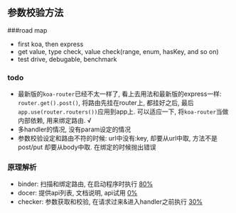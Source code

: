 ## 参数校验方法

###road map
* first koa, then express
* get value, type check, value check(range, enum, hasKey, and so on)
* test drive, debugable, benchmark


### todo
* 最新版的`koa-router`已经不太一样了, 看上去用法和最新版的express一样: `router.get().post()`, 将路由先挂在router上, 都挂好之后, 最后`app.use(router.routers())`应用到app上. 可以适应一下, 将`koa-router`当做内部依赖, 用来绑定路由.  √
* 多handler的情况, 没有param设定的情况
* 参数校验设定和路由不符的时候: url中没有:key, 却要从url中取, 方法不是post/put 却要从body中取. 在绑定的时候抛出错误

### 原理解析
* binder: 扫描和绑定路由, 在启动程序时执行   [80%]()
* docer: 提供api列表, 文档说明, api试用    [0%]()
* checker: 参数获取和校验, 在请求过来&进入handler之前执行   [30%]()
